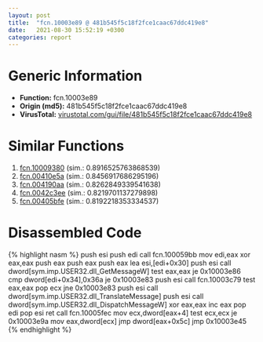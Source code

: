 ```yaml
---
layout: post
title:  "fcn.10003e89 @ 481b545f5c18f2fce1caac67ddc419e8"
date:   2021-08-30 15:52:19 +0300
categories: report
---
```


# Generic Information
- **Function:** fcn.10003e89
- **Origin (md5):** 481b545f5c18f2fce1caac67ddc419e8
- **VirusTotal:** [virustotal.com/gui/file/481b545f5c18f2fce1caac67ddc419e8][virustotal_ref]



# Similar Functions

1. [fcn.10009380][similar_1_ref] (sim.: 0.8916525763868539)
2. [fcn.00410e5a][similar_2_ref] (sim.: 0.8456917686295196)
3. [fcn.004190aa][similar_3_ref] (sim.: 0.8262849339541638)
4. [fcn.0042c3ee][similar_4_ref] (sim.: 0.8219701137279898)
5. [fcn.00405bfe][similar_5_ref] (sim.: 0.8192218353334537)


# Disassembled Code

{% highlight nasm %}
push esi
push edi
call fcn.100059bb
mov edi,eax
xor eax,eax
push eax
push eax
push eax
lea esi,[edi+0x30]
push esi
call dword[sym.imp.USER32.dll_GetMessageW]
test eax,eax
je 0x10003e86
cmp dword[edi+0x34],0x36a
je 0x10003e83
push esi
call fcn.10003c79
test eax,eax
pop ecx
jne 0x10003e83
push esi
call dword[sym.imp.USER32.dll_TranslateMessage]
push esi
call dword[sym.imp.USER32.dll_DispatchMessageW]
xor eax,eax
inc eax
pop edi
pop esi
ret 
call fcn.10005fec
mov ecx,dword[eax+4]
test ecx,ecx
je 0x10003e9a
mov eax,dword[ecx]
jmp dword[eax+0x5c]
jmp 0x10003e45
{% endhighlight %}


[similar_1_ref]: /report/fcn.10009380@e5d49e0823e602f2ee948ac39d32c1eb
[similar_2_ref]: /report/fcn.00410e5a@7b00dd8f2abf54a73bfb09681334ff78
[similar_3_ref]: /report/fcn.004190aa@59aef7c08025d70f84c85db2092fc99e
[similar_4_ref]: /report/fcn.0042c3ee@9c2b894b84f59672d8be2e984066f76f
[similar_5_ref]: /report/fcn.00405bfe@3d7f25d788af3e7f7707a736ac852465
[virustotal_ref]: https://www.virustotal.com/gui/file/481b545f5c18f2fce1caac67ddc419e8